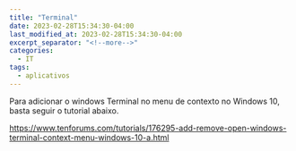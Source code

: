 ```yaml
---
title: "Terminal"
date: 2023-02-28T15:34:30-04:00
last_modified_at: 2023-02-28T15:34:30-04:00
excerpt_separator: "<!--more-->"
categories:
  - IT
tags:
  - aplicativos
---
```


Para adicionar o windows Terminal no menu de contexto no Windows 10, basta seguir o tutorial abaixo.

https://www.tenforums.com/tutorials/176295-add-remove-open-windows-terminal-context-menu-windows-10-a.html
